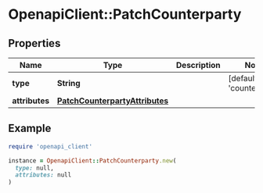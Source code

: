 # OpenapiClient::PatchCounterparty

## Properties

| Name | Type | Description | Notes |
| ---- | ---- | ----------- | ----- |
| **type** | **String** |  | [default to &#39;counterparty&#39;] |
| **attributes** | [**PatchCounterpartyAttributes**](PatchCounterpartyAttributes.md) |  |  |

## Example

```ruby
require 'openapi_client'

instance = OpenapiClient::PatchCounterparty.new(
  type: null,
  attributes: null
)
```

